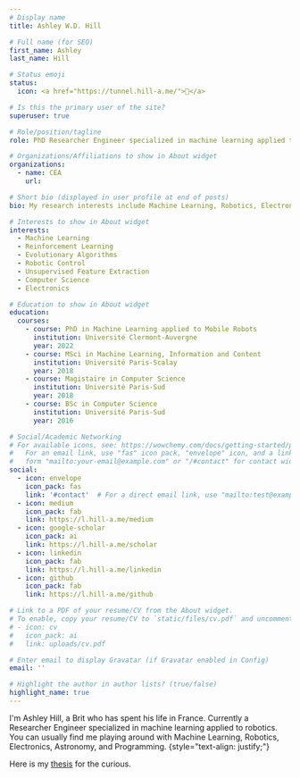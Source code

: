 ```yaml
---
# Display name
title: Ashley W.D. Hill

# Full name (for SEO)
first_name: Ashley
last_name: Hill

# Status emoji
status:
  icon: <a href="https://tunnel.hill-a.me/">🤖</a>

# Is this the primary user of the site?
superuser: true

# Role/position/tagline
role: PhD Researcher Engineer specialized in machine learning applied to robotics

# Organizations/Affiliations to show in About widget
organizations:
  - name: CEA
    url:

# Short bio (displayed in user profile at end of posts)
bio: My research interests include Machine Learning, Robotics, Electronics, and other oddities.

# Interests to show in About widget
interests:
  - Machine Learning
  - Reinforcement Learning
  - Evolutionary Algorithms
  - Robotic Control
  - Unsupervised Feature Extraction
  - Computer Science
  - Electronics

# Education to show in About widget
education:
  courses:
    - course: PhD in Machine Learning applied to Mobile Robots
      institution: Université Clermont-Auvergne
      year: 2022
    - course: MSci in Machine Learning, Information and Content
      institution: Université Paris-Scalay
      year: 2018
    - course: Magistaire in Computer Science
      institution: Université Paris-Sud
      year: 2018
    - course: BSc in Computer Science
      institution: Université Paris-Sud
      year: 2016

# Social/Academic Networking
# For available icons, see: https://wowchemy.com/docs/getting-started/page-builder/#icons
#   For an email link, use "fas" icon pack, "envelope" icon, and a link in the
#   form "mailto:your-email@example.com" or "/#contact" for contact widget.
social:
  - icon: envelope
    icon_pack: fas
    link: '#contact'  # For a direct email link, use "mailto:test@example.org".
  - icon: medium
    icon_pack: fab
    link: https://l.hill-a.me/medium
  - icon: google-scholar
    icon_pack: ai
    link: https://l.hill-a.me/scholar
  - icon: linkedin
    icon_pack: fab
    link: https://l.hill-a.me/linkedin
  - icon: github
    icon_pack: fab
    link: https://l.hill-a.me/github

# Link to a PDF of your resume/CV from the About widget.
# To enable, copy your resume/CV to `static/files/cv.pdf` and uncomment the lines below.
# - icon: cv
#   icon_pack: ai
#   link: uploads/cv.pdf

# Enter email to display Gravatar (if Gravatar enabled in Config)
email: ''

# Highlight the author in author lists? (true/false)
highlight_name: true
---
```


I'm Ashley Hill, a Brit who has spent his life in France. Currently a Researcher Engineer specialized in machine learning applied to robotics. You can usually find me playing around with Machine Learning, Robotics, Electronics, Astronomy, and Programming.
{style="text-align: justify;"}

Here is my [thesis](PhD.pdf) for the curious.
